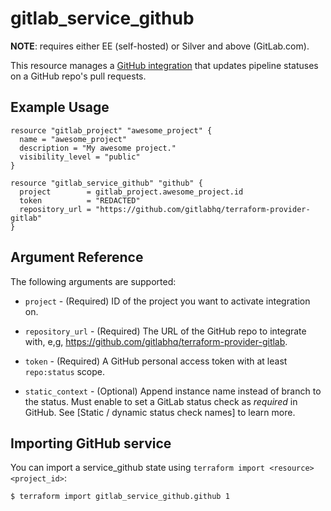 # gitlab\_service\_github

**NOTE**: requires either EE (self-hosted) or Silver and above (GitLab.com).

This resource manages a [GitHub integration](https://docs.gitlab.com/ee/user/project/integrations/github.html) that updates pipeline statuses on a GitHub repo's pull requests.

## Example Usage

```hcl
resource "gitlab_project" "awesome_project" {
  name = "awesome_project"
  description = "My awesome project."
  visibility_level = "public"
}

resource "gitlab_service_github" "github" {
  project        = gitlab_project.awesome_project.id
  token          = "REDACTED"
  repository_url = "https://github.com/gitlabhq/terraform-provider-gitlab"
}
```

## Argument Reference

The following arguments are supported:

* `project` - (Required) ID of the project you want to activate integration on.

* `repository_url` - (Required) The URL of the GitHub repo to integrate with, e,g, https://github.com/gitlabhq/terraform-provider-gitlab.

* `token` - (Required) A GitHub personal access token with at least `repo:status` scope.

* `static_context` - (Optional) Append instance name instead of branch to the status. Must enable to set a GitLab status check as _required_ in GitHub. See [Static / dynamic status check names] to learn more. 

## Importing GitHub service

 You can import a service_github state using `terraform import <resource> <project_id>`:

```bash
$ terraform import gitlab_service_github.github 1
```
